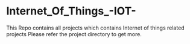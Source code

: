 # Internet_Of_Things_-IOT-
This Repo contains all projects which contains   Internet of things related projects  Please refer the project directory to get more.

